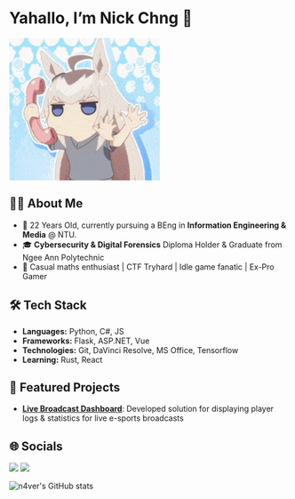 # Yahallo, I’m Nick Chng 👋
<img align="center" src="https://raw.githubusercontent.com/n4ver/n4ver/master/assets/ep10-cingray.gif" height="256" />

## 👨‍💻 About Me
- 💬 22 Years Old, currently pursuing a BEng in **Information Engineering & Media** @ NTU.
- 🎓 **Cybersecurity & Digital Forensics** Diploma Holder & Graduate from Ngee Ann Polytechnic
- 🧮 Casual maths enthusiast | CTF Tryhard | Idle game fanatic | Ex-Pro Gamer

## 🛠️ Tech Stack 
- **Languages:** Python, C#, JS
- **Frameworks:** Flask, ASP.NET, Vue
- **Technologies:** Git, DaVinci Resolve, MS Office, Tensorflow
- **Learning:** Rust, React

## 🚀 Featured Projects
- [**Live Broadcast Dashboard**](https://github.com/n4ver/N4TV): Developed solution for displaying player logs & statistics for live e-sports broadcasts

## 🌐 Socials
[![](https://img.shields.io/badge/linkedin-0a66c2)](https://www.linkedin.com/in/nicholas-chng-2a773a1a9/)
[![](https://img.shields.io/badge/Instagram-E4405F)](https://instagram.com/n1ckchng)




![n4ver's GitHub stats](https://github-readme-stats.vercel.app/api?username=n4ver&show_icons=true&theme=radical)

<!---
n4ver/n4ver is a ✨ special ✨ repository because its `README.md` (this file) appears on your GitHub profile.
You can click the Preview link to take a look at your changes.
--->
